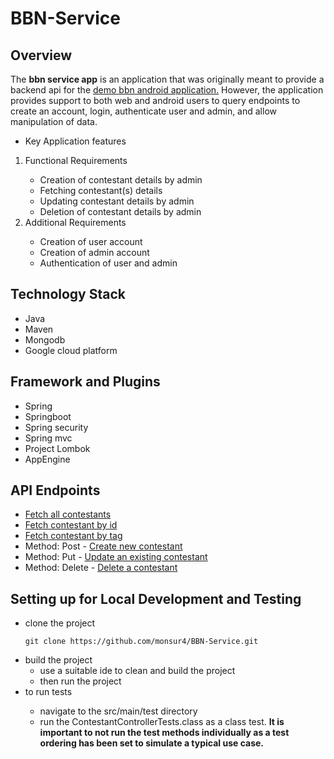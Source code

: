 <!DOCTYPE html>
<html lang="en">
<head>
    <meta charset="UTF-8">
</head>
<body>

<h1>BBN-Service</h1>
<h2>Overview</h2>
<p>The <strong>bbn service app</strong> is an application that was originally meant to provide a backend api for the <a href="https://github.com/monsur4/BBN"> demo
    bbn android application.</a> However, the application provides support to both web and android users to query endpoints to create an account, login,
    authenticate user and admin, and allow manipulation of data.</p>

<ul>
    <li>Key Application features</li>
</ul>

<ol>
    <li>Functional Requirements</li>
    <ul>
        <li>Creation of contestant details by admin</li>
        <li>Fetching contestant(s) details</li>
        <li>Updating contestant details by admin</li>
        <li>Deletion of contestant details by admin</li>
    </ul>
    <li>Additional Requirements</li>
    <ul>
        <li>Creation of user account</li>
        <li>Creation of admin account</li>
        <li>Authentication of user and admin</li>
    </ul>
</ol>

<h2>Technology Stack</h2>
<ul>
    <li>Java</li>
    <li>Maven</li>
    <li>Mongodb</li>
    <li>Google cloud platform</li>
</ul>

<h2>Framework and Plugins</h2>
<ul>
    <li>Spring</li>
    <li>Springboot</li>
    <li>Spring security</li>
    <li>Spring mvc</li>
    <li>Project Lombok</li>
    <li>AppEngine</li>
</ul>

<h2>API Endpoints</h2>
<ul>
    <li><a href="https://probable-analog-329407.oa.r.appspot.com/api/contestants">Fetch all contestants</a></li>
    <li><a href="https://probable-analog-329407.oa.r.appspot.com/api/contestants/id/6178126e651f976b9cfbcfa6">Fetch contestant by id</a></li>
    <li><a href="https://probable-analog-329407.oa.r.appspot.com/api/contestants/tag/nini">Fetch contestant by tag</a></li>
    <li>Method: Post - <a href="https://probable-analog-329407.oa.r.appspot.com/api/contestants">Create new contestant</a></li>
    <li>Method: Put - <a href="https://probable-analog-329407.oa.r.appspot.com/api/contestants/id/{id}">Update an existing contestant</a></li>
    <li>Method: Delete - <a href="https://probable-analog-329407.oa.r.appspot.com/api/contestants/id/{id}">Delete a contestant</a></li>
</ul>

<h2>Setting up for Local Development and Testing</h2>
<ul>
<li>clone the project</li>
    

    git clone https://github.com/monsur4/BBN-Service.git
   


<li>build the project
    <ul>
        <li>use a suitable ide to clean and build the project</li>
        <li>then run the project</li>
    </ul>
</li>
<li>to run tests</li>
    <ul>
        <li>navigate to the src/main/test directory</li>
        <li>run the ContestantControllerTests.class as a class test. <strong>It is important to not run the test methods individually as a test ordering has been set to simulate a typical use case.</strong></li>
    </ul>
</ul>
</div>

</body>
</html>
